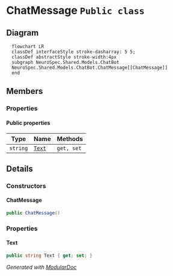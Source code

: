 # ChatMessage `Public class`

## Diagram
```mermaid
  flowchart LR
  classDef interfaceStyle stroke-dasharray: 5 5;
  classDef abstractStyle stroke-width:4px
  subgraph NeuroSpec.Shared.Models.ChatBot
  NeuroSpec.Shared.Models.ChatBot.ChatMessage[[ChatMessage]]
  end
```

## Members
### Properties
#### Public  properties
| Type | Name | Methods |
| --- | --- | --- |
| `string` | [`Text`](#text) | `get, set` |

## Details
### Constructors
#### ChatMessage
```csharp
public ChatMessage()
```

### Properties
#### Text
```csharp
public string Text { get; set; }
```

*Generated with* [*ModularDoc*](https://github.com/hailstorm75/ModularDoc)
